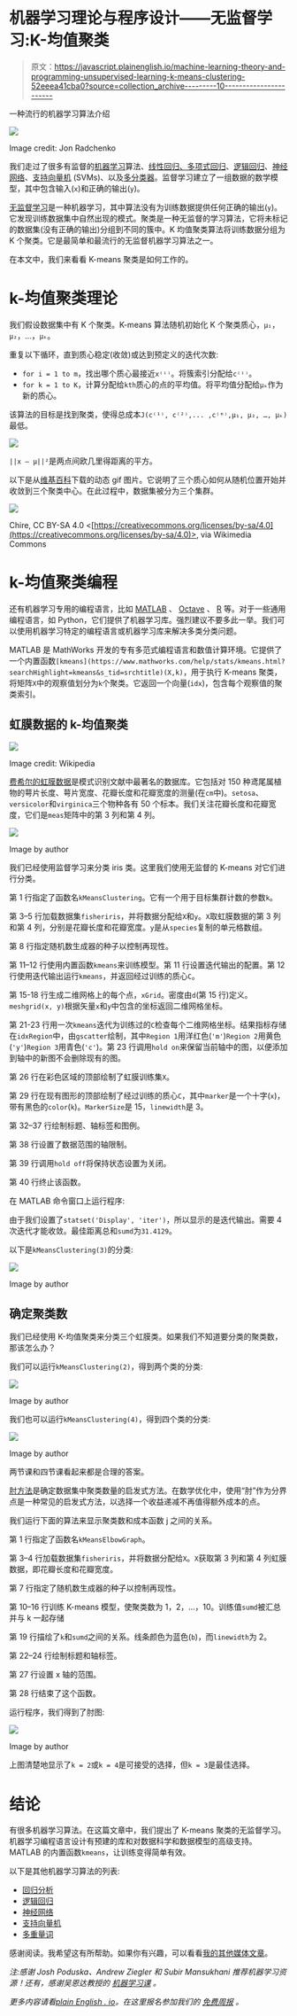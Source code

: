 # 机器学习理论与程序设计——无监督学习:K-均值聚类

> 原文：<https://javascript.plainenglish.io/machine-learning-theory-and-programming-unsupervised-learning-k-means-clustering-52eeea41cba0?source=collection_archive---------10----------------------->

一种流行的机器学习算法介绍

![](img/ac0e05fe14967e1e589aa7ab41614bbb.png)

Image credit: Jon Radchenko

我们走过了很多有监督的[机器学习](https://en.wikipedia.org/wiki/Machine_learning)算法、[线性回归、多项式回归](https://betterprogramming.pub/machine-learning-theory-and-programming-supervised-learning-regression-analysis-8ed2d86f5714)、[逻辑回归](https://enlear.academy/logistic-regression-in-machine-learning-672c0e8c8053)、[神经网络](https://medium.com/geekculture/machine-learning-theory-and-programming-supervised-learning-neural-networks-74a598cb9e42)、[支持向量机](/machine-learning-theory-and-programming-supervised-learning-support-vector-machine-d6cc7a5747f1) (SVMs)、以及[多分类器](/machine-learning-theory-and-programming-supervised-learning-for-multiclass-classification-ee0d9d32150e)。监督学习建立了一组数据的数学模型，其中包含输入(`x`)和正确的输出(`y`)。

[无监督学习](https://en.wikipedia.org/wiki/Unsupervised_learning)是一种机器学习，其中算法没有为训练数据提供任何正确的输出(`y`)。它发现训练数据集中自然出现的模式。聚类是一种无监督的学习算法，它将未标记的数据集(没有正确的输出)分组到不同的簇中。K 均值聚类算法将训练数据分组为 K 个聚类。它是最简单和最流行的无监督机器学习算法之一。

在本文中，我们来看看 K-means 聚类是如何工作的。

# k-均值聚类理论

我们假设数据集中有 K 个聚类。K-means 算法随机初始化 K 个聚类质心，`μ₁`，`μ₂`，…，`μₖ`。

重复以下循环，直到质心稳定(收敛)或达到预定义的迭代次数:

*   `for i = 1 to m`，找出哪个质心最接近`x⁽ⁱ⁾`。将簇索引分配给`c⁽ⁱ⁾`。
*   `for k = 1 to K`，计算分配给`kth`质心的点的平均值。将平均值分配给`μₖ`作为新的质心。

该算法的目标是找到聚类，使得总成本`J(c⁽¹⁾, c⁽²⁾,... ,c⁽ᵐ⁾,μ₁, μ₂, …, μₖ)`最低。

![](img/a61c4e6a0d467fa44014ae70fdfc374f.png)

`||x — μ||²`是两点间欧几里得距离的平方。

以下是从[维基百科](https://en.wikipedia.org/wiki/K-means_clustering)下载的动态 gif 图片。它说明了三个质心如何从随机位置开始并收敛到三个聚类中心。在此过程中，数据集被分为三个集群。

![](img/1acc2d9d427aa6533761ff49c967e029.png)

Chire, CC BY-SA 4.0 <[https://creativecommons.org/licenses/by-sa/4.0](https://creativecommons.org/licenses/by-sa/4.0)>, via Wikimedia Commons

# k-均值聚类编程

还有机器学习专用的编程语言，比如 [MATLAB](https://matlab.mathworks.com/) 、 [Octave](https://www.gnu.org/software/octave/index) 、 [R](https://betterprogramming.pub/exploring-the-ai-programming-language-r-102d25af9646) 等。对于一些通用编程语言，如 Python，它们提供了机器学习库。强烈建议不要多此一举。我们可以使用机器学习特定的编程语言或机器学习库来解决多类分类问题。

MATLAB 是 MathWorks 开发的专有多范式编程语言和数值计算环境。它提供了一个内置函数`[kmeans](https://www.mathworks.com/help/stats/kmeans.html?searchHighlight=kmeans&s_tid=srchtitle)(X,k)`，用于执行 K-means 聚类，将矩阵`X`中的观察值划分为`k`个聚类。它返回一个向量(`idx`)，包含每个观察值的聚类索引。

## 虹膜数据的 k-均值聚类

![](img/95a368abe7be47634442eae96768d521.png)

Image credit: Wikipedia

[费希尔的虹膜数据](https://en.wikipedia.org/wiki/Iris_flower_data_set)是模式识别文献中最著名的数据库。它包括对 150 种鸢尾属植物的萼片长度、萼片宽度、花瓣长度和花瓣宽度的测量(在`cm`中)。`setosa`、`versicolor`和`virginica`三个物种各有 50 个标本。我们关注花瓣长度和花瓣宽度，它们是`meas`矩阵中的第 3 列和第 4 列。

![](img/240c3deafddde3c6e96bb5d83544d591.png)

Image by author

我们已经使用监督学习来分类 iris 类。这里我们使用无监督的 K-means 对它们进行分类。

第 1 行指定了函数名`kMeansClustering`。它有一个用于目标集群计数的参数`k`。

第 3–5 行加载数据集`fisheriris`，并将数据分配给`X`和`y`。`X`取虹膜数据的第 3 列和第 4 列，分别是花瓣长度和花瓣宽度。`y`是从`species`复制的单元格数组。

第 8 行指定随机数生成器的种子以控制再现性。

第 11–12 行使用内置函数`kmeans`来训练模型。第 11 行设置迭代输出的配置。第 12 行使用迭代输出运行`kmeans`，并返回经过训练的质心`C`。

第 15-18 行生成二维网格上的每个点，`xGrid`。密度由`d`(第 15 行)定义。`meshgrid(x, y)`根据矢量`x`和`y`中包含的坐标返回二维网格坐标。

第 21-23 行用一次`kmeans`迭代为训练过的`C`检查每个二维网格坐标。结果指标存储在`idxRegion`中，由`gscatter`绘制，其中`Region 1`用洋红色(`'m'`)`Region 2`用黄色(`'y'`)`Region 3`用青色(`'c'`)。第 23 行调用`hold on`来保留当前轴中的图，以便添加到轴中的新图不会删除现有的图。

第 26 行在彩色区域的顶部绘制了虹膜训练集`X`。

第 29 行在现有图形的顶部绘制了经过训练的质心`C`，其中`marker`是一个十字(`x`)，带有黑色的`color`(`k`)。`MarkerSize`是 15，`linewidth`是 3。

第 32–37 行绘制标题、轴标签和图例。

第 38 行设置了数据范围的轴限制。

第 39 行调用`hold off`将保持状态设置为关闭。

第 40 行终止该函数。

在 MATLAB 命令窗口上运行程序:

由于我们设置了`statset('Display', 'iter')`，所以显示的是迭代输出。需要 4 次迭代才能收敛。最佳距离总和`sumd`为`31.4129`。

以下是`kMeansClustering(3)`的分类:

![](img/c278eb284bafd315a2c48c3d96373360.png)

Image by author

## 确定聚类数

我们已经使用 K-均值聚类来分类三个虹膜类。如果我们不知道要分类的聚类数，那该怎么办？

我们可以运行`kMeansClustering(2)`，得到两个类的分类:

![](img/abfea5978ddfd5e315d3b000b33471f7.png)

Image by author

我们也可以运行`kMeansClustering(4)`，得到四个类的分类:

![](img/bad5cf5f64bf7e7d6b54afeca56384c4.png)

Image by author

两节课和四节课看起来都是合理的答案。

[肘方法](https://en.wikipedia.org/wiki/Elbow_method_(clustering))是确定数据集中聚类数量的启发式方法。在数学优化中，使用“肘”作为分界点是一种常见的启发式方法，以选择一个收益递减不再值得额外成本的点。

我们运行下面的算法来显示聚类数和成本函数 j 之间的关系。

第 1 行指定了函数名`kMeansElbowGraph`。

第 3–4 行加载数据集`fisheriris`，并将数据分配给`X`。`X`获取第 3 列和第 4 列虹膜数据，即花瓣长度和花瓣宽度。

第 7 行指定了随机数生成器的种子以控制再现性。

第 10–16 行训练 K-means 模型，使聚类数为 1，2，…，10。训练值`sumd`被汇总并与 k 一起存储

第 19 行描绘了`k`和`sumd`之间的关系。线条颜色为蓝色(`b`)，而`linewidth`为 2。

第 22–24 行绘制标题和轴标签。

第 27 行设置 x 轴的范围。

第 28 行结束了这个函数。

运行程序，我们得到了肘图:

![](img/9fd941e561dc6912ce88854bad29edca.png)

Image by author

上图清楚地显示了`k = 2`或`k = 4`是可接受的选择，但`k = 3`是最佳选择。

# 结论

有很多机器学习算法。在这篇文章中，我们提出了 K-means 聚类的无监督学习。机器学习编程语言设计有预建的库和对数据科学和数据模型的高级支持。MATLAB 的内置函数`kmeans`，让训练变得简单有效。

以下是其他机器学习算法的列表:

*   [回归分析](https://betterprogramming.pub/machine-learning-theory-and-programming-supervised-learning-regression-analysis-8ed2d86f5714)
*   [逻辑回归](https://enlear.academy/logistic-regression-in-machine-learning-672c0e8c8053)
*   [神经网络](https://medium.com/geekculture/machine-learning-theory-and-programming-supervised-learning-neural-networks-74a598cb9e42)
*   [支持向量机](/machine-learning-theory-and-programming-supervised-learning-support-vector-machine-d6cc7a5747f1)
*   [多重量词](/machine-learning-theory-and-programming-supervised-learning-for-multiclass-classification-ee0d9d32150e)

感谢阅读。我希望这有所帮助。如果你有兴趣，可以看看[我的其他媒体文章](https://jenniferfubook.medium.com/jennifer-fus-web-development-publications-1a887e4454af)。

*注:感谢 Josh Poduska、Andrew Ziegler 和 Subir Mansukhani 推荐机器学习资源！还有，感谢吴恩达教授的* [*机器学习课*](https://www.coursera.org/learn/machine-learning) *。*

*更多内容请看*[*plain English . io*](http://plainenglish.io/)*。在这里报名参加我们的* [*免费周报*](http://newsletter.plainenglish.io/) *。*